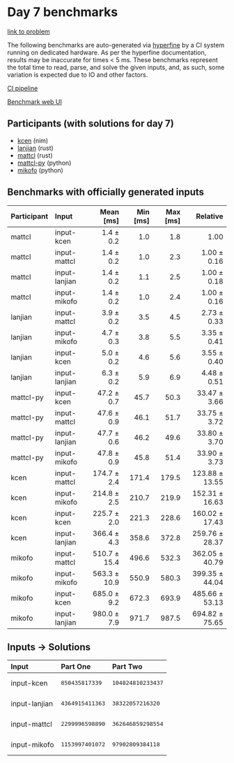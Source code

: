# Day 7 benchmarks

[link to problem](https://adventofcode.com/2024/day/7)

The following benchmarks are auto-generated via
[hyperfine](https://github.com/sharkdp/hyperfine) by a CI system running on
dedicated hardware. As per the hyperfine documentation, results may be
inaccurate for times < 5 ms. These benchmarks represent the total time to read,
parse, and solve the given inputs, and, as such, some variation is expected due
to IO and other factors.

[CI pipeline](http://ci.papercode.net:8080/teams/main/pipelines/aoc2024)

[Benchmark web UI](https://aoc.ancalagon.black)


## Participants (with solutions for day 7)

- [kcen](https://github.com/kcen/aoc2024) (nim)
- [lanjian](https://github.com/lanjian/aoc-2024) (rust)
- [mattcl](https://github.com/mattcl/aoc2024) (rust)
- [mattcl-py](https://github.com/mattcl/aoc2024-py) (python)
- [mikofo](https://github.com/mikofo/aoc2024) (python)


## Benchmarks with officially generated inputs

| Participant | Input | Mean [ms] | Min [ms] | Max [ms] | Relative |
|:---|:---|---:|---:|---:|---:|
| mattcl | input-kcen | 1.4 ± 0.2 | 1.0 | 1.8 | 1.00 |
| mattcl | input-mattcl | 1.4 ± 0.2 | 1.0 | 2.3 | 1.00 ± 0.16 |
| mattcl | input-lanjian | 1.4 ± 0.2 | 1.1 | 2.5 | 1.00 ± 0.18 |
| mattcl | input-mikofo | 1.4 ± 0.2 | 1.0 | 2.4 | 1.00 ± 0.16 |
| lanjian | input-mattcl | 3.9 ± 0.2 | 3.5 | 4.5 | 2.73 ± 0.33 |
| lanjian | input-mikofo | 4.7 ± 0.3 | 3.8 | 5.5 | 3.35 ± 0.41 |
| lanjian | input-kcen | 5.0 ± 0.2 | 4.6 | 5.6 | 3.55 ± 0.40 |
| lanjian | input-lanjian | 6.3 ± 0.2 | 5.9 | 6.9 | 4.48 ± 0.51 |
| mattcl-py | input-kcen | 47.2 ± 0.7 | 45.7 | 50.3 | 33.47 ± 3.66 |
| mattcl-py | input-mattcl | 47.6 ± 0.9 | 46.1 | 51.7 | 33.75 ± 3.72 |
| mattcl-py | input-lanjian | 47.7 ± 0.6 | 46.2 | 49.6 | 33.80 ± 3.70 |
| mattcl-py | input-mikofo | 47.8 ± 0.9 | 45.8 | 51.4 | 33.90 ± 3.73 |
| kcen | input-mattcl | 174.7 ± 2.4 | 171.4 | 179.5 | 123.88 ± 13.55 |
| kcen | input-mikofo | 214.8 ± 2.5 | 210.7 | 219.9 | 152.31 ± 16.63 |
| kcen | input-kcen | 225.7 ± 2.0 | 221.3 | 228.6 | 160.02 ± 17.43 |
| kcen | input-lanjian | 366.4 ± 4.3 | 358.6 | 372.8 | 259.76 ± 28.37 |
| mikofo | input-mattcl | 510.7 ± 15.4 | 496.6 | 532.3 | 362.05 ± 40.79 |
| mikofo | input-mikofo | 563.3 ± 10.9 | 550.9 | 580.3 | 399.35 ± 44.04 |
| mikofo | input-kcen | 685.0 ± 9.2 | 672.3 | 693.9 | 485.66 ± 53.13 |
| mikofo | input-lanjian | 980.0 ± 7.9 | 971.7 | 987.5 | 694.82 ± 75.65 |


## Inputs -> Solutions

| Input | Part One | Part Two |
|:---|:---|:---|
|input-kcen|<pre>850435817339</pre>|<pre>104824810233437</pre>|
|input-lanjian|<pre>4364915411363</pre>|<pre>38322057216320</pre>|
|input-mattcl|<pre>2299996598890</pre>|<pre>362646859298554</pre>|
|input-mikofo|<pre>1153997401072</pre>|<pre>97902809384118</pre>|